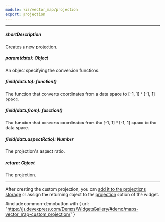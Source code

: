 ```yaml
---
module: viz/vector_map/projection
export: projection
---
```

---
##### shortDescription
Creates a new projection.

##### param(data): Object
An object specifying the conversion functions.

##### field(data.to): function()
The function that converts coordinates from a data space to [-1, 1] * [-1, 1] space.

##### field(data.from): function()
The function that converts coordinates from the [-1, 1] * [-1, 1] space to the data space.

##### field(data.aspectRatio): Number
The projection's aspect ratio.

##### return: Object
The projection.

---
After creating the custom projection, you can [add it to the projections storage](/Documentation/ApiReference/Common/Utils/viz/map/Methods/#addname_projection) or assign the returning object to the [projection](/api-reference/20%20Data%20Visualization%20Widgets/dxVectorMap/1%20Configuration/projection.md '/Documentation/ApiReference/Data_Visualization_Widgets/dxVectorMap/Configuration/#projection') option of the  widget.

#include common-demobutton with {
    url: "https://js.devexpress.com/Demos/WidgetsGallery/#demo/maps-vector_map-custom_projection/"
}